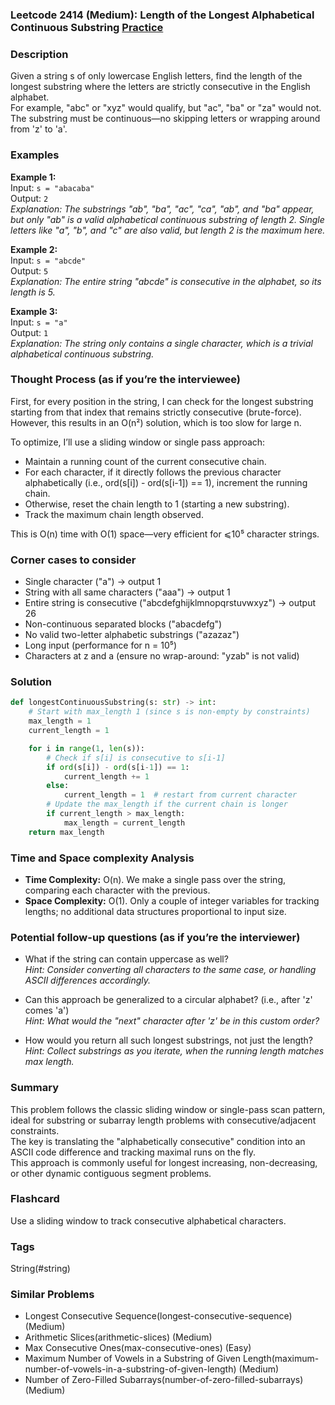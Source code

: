 ### Leetcode 2414 (Medium): Length of the Longest Alphabetical Continuous Substring [Practice](https://leetcode.com/problems/length-of-the-longest-alphabetical-continuous-substring)

### Description  
Given a string s of only lowercase English letters, find the length of the longest substring where the letters are strictly consecutive in the English alphabet.  
For example, "abc" or "xyz" would qualify, but "ac", "ba" or "za" would not. The substring must be continuous—no skipping letters or wrapping around from 'z' to 'a'.

### Examples  

**Example 1:**  
Input: `s = "abacaba"`  
Output: `2`  
*Explanation: The substrings "ab", "ba", "ac", "ca", "ab", and "ba" appear, but only "ab" is a valid alphabetical continuous substring of length 2. Single letters like "a", "b", and "c" are also valid, but length 2 is the maximum here.*

**Example 2:**  
Input: `s = "abcde"`  
Output: `5`  
*Explanation: The entire string "abcde" is consecutive in the alphabet, so its length is 5.*

**Example 3:**  
Input: `s = "a"`  
Output: `1`  
*Explanation: The string only contains a single character, which is a trivial alphabetical continuous substring.*

### Thought Process (as if you’re the interviewee)  
First, for every position in the string, I can check for the longest substring starting from that index that remains strictly consecutive (brute-force). However, this results in an O(n²) solution, which is too slow for large n.

To optimize, I’ll use a sliding window or single pass approach:
- Maintain a running count of the current consecutive chain.
- For each character, if it directly follows the previous character alphabetically (i.e., ord(s[i]) - ord(s[i-1]) == 1), increment the running chain.
- Otherwise, reset the chain length to 1 (starting a new substring).
- Track the maximum chain length observed.

This is O(n) time with O(1) space—very efficient for ⩽10⁵ character strings.

### Corner cases to consider  
- Single character ("a") → output 1  
- String with all same characters ("aaa") → output 1  
- Entire string is consecutive ("abcdefghijklmnopqrstuvwxyz") → output 26  
- Non-continuous separated blocks ("abacdefg")  
- No valid two-letter alphabetic substrings ("azazaz")  
- Long input (performance for n = 10⁵)  
- Characters at z and a (ensure no wrap-around: "yzab" is not valid)

### Solution

```python
def longestContinuousSubstring(s: str) -> int:
    # Start with max_length 1 (since s is non-empty by constraints)
    max_length = 1
    current_length = 1

    for i in range(1, len(s)):
        # Check if s[i] is consecutive to s[i-1]
        if ord(s[i]) - ord(s[i-1]) == 1:
            current_length += 1
        else:
            current_length = 1  # restart from current character
        # Update the max_length if the current chain is longer
        if current_length > max_length:
            max_length = current_length
    return max_length
```

### Time and Space complexity Analysis  

- **Time Complexity:** O(n). We make a single pass over the string, comparing each character with the previous.
- **Space Complexity:** O(1). Only a couple of integer variables for tracking lengths; no additional data structures proportional to input size.

### Potential follow-up questions (as if you’re the interviewer)  

- What if the string can contain uppercase as well?  
  *Hint: Consider converting all characters to the same case, or handling ASCII differences accordingly.*

- Can this approach be generalized to a circular alphabet? (i.e., after 'z' comes 'a')  
  *Hint: What would the "next" character after 'z' be in this custom order?*

- How would you return all such longest substrings, not just the length?  
  *Hint: Collect substrings as you iterate, when the running length matches max length.*

### Summary
This problem follows the classic sliding window or single-pass scan pattern, ideal for substring or subarray length problems with consecutive/adjacent constraints.  
The key is translating the "alphabetically consecutive" condition into an ASCII code difference and tracking maximal runs on the fly.  
This approach is commonly useful for longest increasing, non-decreasing, or other dynamic contiguous segment problems.


### Flashcard
Use a sliding window to track consecutive alphabetical characters.

### Tags
String(#string)

### Similar Problems
- Longest Consecutive Sequence(longest-consecutive-sequence) (Medium)
- Arithmetic Slices(arithmetic-slices) (Medium)
- Max Consecutive Ones(max-consecutive-ones) (Easy)
- Maximum Number of Vowels in a Substring of Given Length(maximum-number-of-vowels-in-a-substring-of-given-length) (Medium)
- Number of Zero-Filled Subarrays(number-of-zero-filled-subarrays) (Medium)